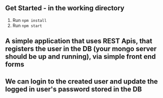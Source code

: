## Get Started - in the working directory

1. Run `npm install`
1. Run `npm start`

## A simple application that uses REST Apis, that registers the user in the DB (your mongo server should be up and running), via simple front end forms

## We can login to the created user and update the logged in user's password stored in the DB
